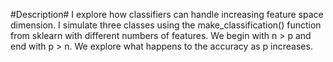 
#Description#
I explore how classifiers can handle increasing feature space dimension. I simulate three classes using the make_classification() function from sklearn with different numbers of features. We begin with n > p and end with p > n. We explore what happens to the accuracy as p increases. 
